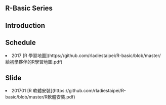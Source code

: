 ## R-Basic Series

## Introduction

## Schedule
<li> 2017 [R 學習地圖](https://github.com/rladiestaipei/R-basic/blob/master/給初學夥伴的R學習地圖.pdf)</li>

## Slide
<li> 201701 [R 軟體安裝](https://github.com/rladiestaipei/R-basic/blob/master/R軟體安裝.pdf)</li>
